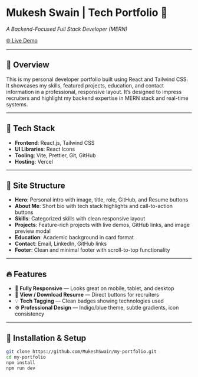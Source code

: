# Mukesh Swain | Tech Portfolio 🚀  
*A Backend-Focused Full Stack Developer (MERN)*

[🌐 Live Demo](https://my-portfolio-six-taupe-66.vercel.app/) 

---

## 📌 Overview

This is my personal developer portfolio built using React and Tailwind CSS. It showcases my skills, featured projects, education, and contact information in a professional, responsive layout. It’s designed to impress recruiters and highlight my backend expertise in MERN stack and real-time systems.

---

## 🧰 Tech Stack

- **Frontend**: React.js, Tailwind CSS
- **UI Libraries**: React Icons
- **Tooling**: Vite, Prettier, Git, GitHub
- **Hosting**: Vercel

---

## 🧭 Site Structure

- **Hero**: Personal intro with image, title, role, GitHub, and Resume buttons
- **About Me**: Short bio with tech stack highlights and call-to-action buttons
- **Skills**: Categorized skills with clean responsive layout
- **Projects**: Feature-rich projects with live demos, GitHub links, and image preview modal
- **Education**: Academic background in card format
- **Contact**: Email, LinkedIn, GitHub links
- **Footer**: Clean and minimal footer with scroll-to-top functionality

---

## 🔥 Features

- 📱 **Fully Responsive** — Looks great on mobile, tablet, and desktop
- 📄 **View / Download Resume** — Direct buttons for recruiters
- 💡 **Tech Tagging** — Clean badges showing technologies used
- ⚙️ **Professional Design** — Indigo/blue theme, subtle gradients, icon consistency

---

## 📂 Installation & Setup

```bash
git clone https://github.com/MukeshSwain/my-portfolio.git
cd my-portfolio
npm install
npm run dev
```
